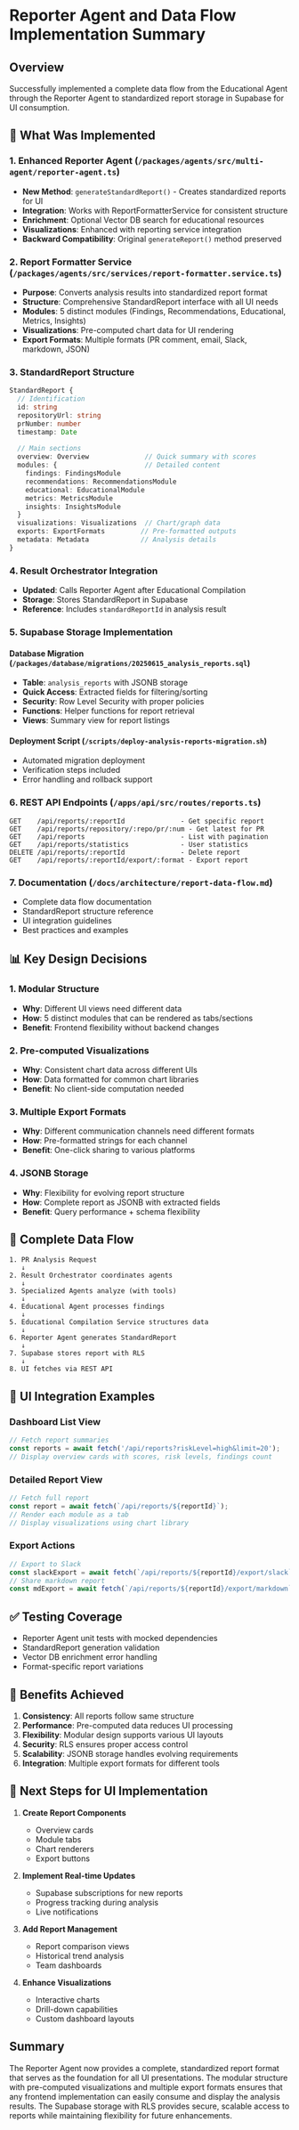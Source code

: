 # Reporter Agent and Data Flow Implementation Summary

## Overview
Successfully implemented a complete data flow from the Educational Agent through the Reporter Agent to standardized report storage in Supabase for UI consumption.

## 🎯 What Was Implemented

### 1. Enhanced Reporter Agent (`/packages/agents/src/multi-agent/reporter-agent.ts`)
- **New Method**: `generateStandardReport()` - Creates standardized reports for UI
- **Integration**: Works with ReportFormatterService for consistent structure
- **Enrichment**: Optional Vector DB search for educational resources
- **Visualizations**: Enhanced with reporting service integration
- **Backward Compatibility**: Original `generateReport()` method preserved

### 2. Report Formatter Service (`/packages/agents/src/services/report-formatter.service.ts`)
- **Purpose**: Converts analysis results into standardized report format
- **Structure**: Comprehensive StandardReport interface with all UI needs
- **Modules**: 5 distinct modules (Findings, Recommendations, Educational, Metrics, Insights)
- **Visualizations**: Pre-computed chart data for UI rendering
- **Export Formats**: Multiple formats (PR comment, email, Slack, markdown, JSON)

### 3. StandardReport Structure
```typescript
StandardReport {
  // Identification
  id: string
  repositoryUrl: string
  prNumber: number
  timestamp: Date
  
  // Main sections
  overview: Overview              // Quick summary with scores
  modules: {                      // Detailed content
    findings: FindingsModule
    recommendations: RecommendationsModule
    educational: EducationalModule
    metrics: MetricsModule
    insights: InsightsModule
  }
  visualizations: Visualizations  // Chart/graph data
  exports: ExportFormats         // Pre-formatted outputs
  metadata: Metadata             // Analysis details
}
```

### 4. Result Orchestrator Integration
- **Updated**: Calls Reporter Agent after Educational Compilation
- **Storage**: Stores StandardReport in Supabase
- **Reference**: Includes `standardReportId` in analysis result

### 5. Supabase Storage Implementation

#### Database Migration (`/packages/database/migrations/20250615_analysis_reports.sql`)
- **Table**: `analysis_reports` with JSONB storage
- **Quick Access**: Extracted fields for filtering/sorting
- **Security**: Row Level Security with proper policies
- **Functions**: Helper functions for report retrieval
- **Views**: Summary view for report listings

#### Deployment Script (`/scripts/deploy-analysis-reports-migration.sh`)
- Automated migration deployment
- Verification steps included
- Error handling and rollback support

### 6. REST API Endpoints (`/apps/api/src/routes/reports.ts`)
```
GET    /api/reports/:reportId              - Get specific report
GET    /api/reports/repository/:repo/pr/:num - Get latest for PR
GET    /api/reports                        - List with pagination
GET    /api/reports/statistics             - User statistics
DELETE /api/reports/:reportId              - Delete report
GET    /api/reports/:reportId/export/:format - Export report
```

### 7. Documentation (`/docs/architecture/report-data-flow.md`)
- Complete data flow documentation
- StandardReport structure reference
- UI integration guidelines
- Best practices and examples

## 📊 Key Design Decisions

### 1. Modular Structure
- **Why**: Different UI views need different data
- **How**: 5 distinct modules that can be rendered as tabs/sections
- **Benefit**: Frontend flexibility without backend changes

### 2. Pre-computed Visualizations
- **Why**: Consistent chart data across different UIs
- **How**: Data formatted for common chart libraries
- **Benefit**: No client-side computation needed

### 3. Multiple Export Formats
- **Why**: Different communication channels need different formats
- **How**: Pre-formatted strings for each channel
- **Benefit**: One-click sharing to various platforms

### 4. JSONB Storage
- **Why**: Flexibility for evolving report structure
- **How**: Complete report as JSONB with extracted fields
- **Benefit**: Query performance + schema flexibility

## 🔄 Complete Data Flow

```
1. PR Analysis Request
   ↓
2. Result Orchestrator coordinates agents
   ↓
3. Specialized Agents analyze (with tools)
   ↓
4. Educational Agent processes findings
   ↓
5. Educational Compilation Service structures data
   ↓
6. Reporter Agent generates StandardReport
   ↓
7. Supabase stores report with RLS
   ↓
8. UI fetches via REST API
```

## 🎨 UI Integration Examples

### Dashboard List View
```typescript
// Fetch report summaries
const reports = await fetch('/api/reports?riskLevel=high&limit=20');
// Display overview cards with scores, risk levels, findings count
```

### Detailed Report View
```typescript
// Fetch full report
const report = await fetch(`/api/reports/${reportId}`);
// Render each module as a tab
// Display visualizations using chart library
```

### Export Actions
```typescript
// Export to Slack
const slackExport = await fetch(`/api/reports/${reportId}/export/slack`);
// Share markdown report
const mdExport = await fetch(`/api/reports/${reportId}/export/markdown`);
```

## ✅ Testing Coverage
- Reporter Agent unit tests with mocked dependencies
- StandardReport generation validation
- Vector DB enrichment error handling
- Format-specific report variations

## 🚀 Benefits Achieved

1. **Consistency**: All reports follow same structure
2. **Performance**: Pre-computed data reduces UI processing
3. **Flexibility**: Modular design supports various UI layouts
4. **Security**: RLS ensures proper access control
5. **Scalability**: JSONB storage handles evolving requirements
6. **Integration**: Multiple export formats for different tools

## 📝 Next Steps for UI Implementation

1. **Create Report Components**
   - Overview cards
   - Module tabs
   - Chart renderers
   - Export buttons

2. **Implement Real-time Updates**
   - Supabase subscriptions for new reports
   - Progress tracking during analysis
   - Live notifications

3. **Add Report Management**
   - Report comparison views
   - Historical trend analysis
   - Team dashboards

4. **Enhance Visualizations**
   - Interactive charts
   - Drill-down capabilities
   - Custom dashboard layouts

## Summary

The Reporter Agent now provides a complete, standardized report format that serves as the foundation for all UI presentations. The modular structure with pre-computed visualizations and multiple export formats ensures that any frontend implementation can easily consume and display the analysis results. The Supabase storage with RLS provides secure, scalable access to reports while maintaining flexibility for future enhancements.
